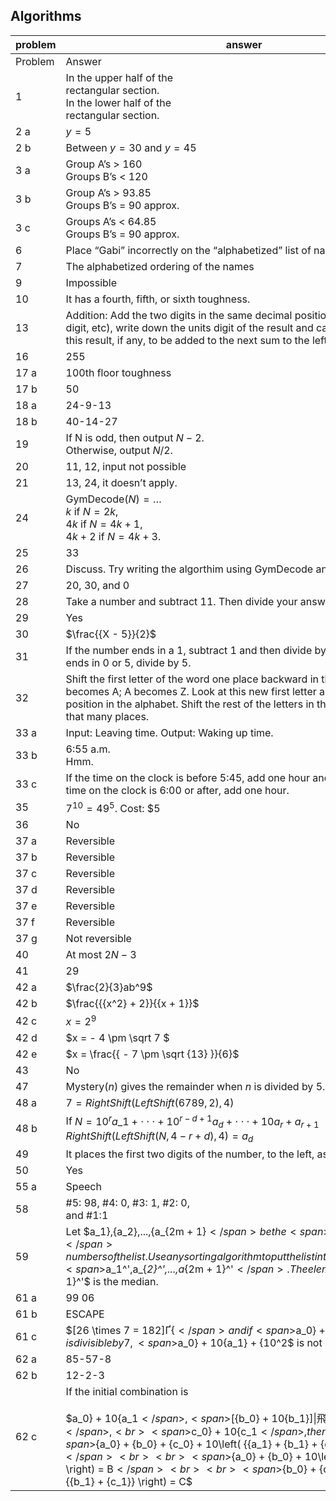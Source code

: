 
## Algorithms


|problem|answer|
|-------|------|
|Problem|Answer|
|1|In the upper half of the <br>rectangular section. <br>In the lower half of the <br>rectangular section.|
|2 a|$y=5$|
|2 b|Between <span>$y = 30$</span> and <span>$y = 45$</span>|
|3 a|Group A’s &gt; 160<br>Groups B’s &lt; 120<br>|
|3 b|Group A’s &gt; 93.85<br>Groups B’s = 90 approx.|
|3 c|Groups A’s &lt; 64.85<br>Groups B’s = 90 approx.|
|6|Place “Gabi” incorrectly on the “alphabetized” list of names.|
|7|The alphabetized ordering of the names|
|9|Impossible|
|10|It has a fourth, fifth, or sixth toughness.|
|13|Addition: Add the two digits in the same decimal position (units digit, tens digit, etc), write down the units digit of the result and carry the tens digit of this result, if any, to be added to the next sum to the left.|
|16|255|
|17 a|100th floor toughness|
|17 b|50|
|18 a|24-9-13|
|18 b|40-14-27|
|19|If N is odd, then output $N - 2$.<br>Otherwise, output $N/2$.|
|20|11, 12, input not possible|
|21|13, 24, it doesn’t apply.|
|24|GymDecode$(N) = \ldots$ <br>$k$ if $N=2k$,<br>$4k$ if $N=4k+1$,<br> $4k+2$ if $N=4k+3$.|
|25|33|
|26|Discuss. Try writing the algorthim using GymDecode and DecryptNumber.|
|27|20, 30, and 0|
|28|Take a number and subtract 11. Then divide your answer by 3.|
|29|Yes|
|30|<span>$\frac{{X - 5}}{2}$</span>|
|31|If the number ends in a 1, subtract 1 and then divide by 10. If the number ends in 0 or 5, divide by 5.|
|32|Shift the first letter of the word one place backward in the alphabet. B becomes A; A becomes Z. Look at this new first letter and calculate its position in the alphabet. Shift the rest of the letters in the word backward by that many places.|
|33 a|Input: Leaving time. Output: Waking up time.|
|33 b|6:55 a.m.<br>Hmm.|
|33 c|If the time on the clock is before 5:45, add one hour and 15 minutes. If the time on the clock is 6:00 or after, add one hour.|
|35|$7^{10}=49^5$. Cost: \$5|
|36|No|
|37 a|Reversible|
|37 b|Reversible|
|37 c|Reversible|
|37 d|Reversible|
|37 e|Reversible|
|37 f|Reversible|
|37 g|Not reversible|
|40|At most <span>$2N - 3$</span>|
|41|29|
|42 a|<span>$\frac{2}{3}ab^9$</span>|
|42 b|<span>$\frac{{{x^2} + 2}}{{x + 1}}$</span>|
|42 c|<span>$x = {2^9}$</span>|
|42 d|<span>$x = - 4 \pm \sqrt 7 $</span>|
|42 e|<span>$x = \frac{{ - 7 \pm \sqrt {13} }}{6}$</span>|
|43|No|
|47|Mystery($n$) gives the remainder when $n$ is divided by 5.|
|48 a|<span>$7 = RightShift\left( {LeftShift\left( {6789,2} \right),4} \right)$</span>|
|48 b|If $N = 10^r a \_1 + \cdot \cdot \cdot + {10^{r - d + 1}}{a_d} + \cdot \cdot \cdot + 10{a_r} + {a_{r + 1}}$</span> <span>$RightShift\left( {LeftShift\left( {N,4 - r + d} \right),4} \right) = {a_d}$
|49|It places the first two digits of the number, to the left, as the last two.|
|50|Yes|
|55 a|Speech|
|58|#5: 98, #4: 0, #3: 1, #2: 0, <br>and #1:1|
|59|Let <span>$a_1},{a_2},...,{a_{2m + 1}$</span> be the <span>$\[n = 2m + 1\]s$</span> numbers of the list. Use any sorting algorithm to put the list into an increasing order <span>$a_1^',a_{_2}^',...,a_{2m + 1}^'$</span>. The element <span>$a_{m + 1}^'$</span> is the median.|
|61 a|99 06|
|61 b|ESCAPE|
|61 c|<span>$\[26 \times 7 = 182\]Ґ{$</span> and if <span>$a_0} + 10{a_1$</span> is divisible by 7, <span>$a_0} + 10{a_1} + {10^2$</span> is not|
|62 a|85-57-8|
|62 b|12-2-3|
|62 c|If the initial combination is <br><br><span>$a_0} + 10{a_1$</span>, <span>$\[{b_0} + 10{b_1}\]\\|飛\\|曼H曼x曼$</span>, <br><span>$c_0} + 10{c_1$</span>, then <br><br><span>${a_0} + {b_0} + {c_0} + 10\left( {{a_1} + {b_1} + {c_1}} \right) = A$</span> <br><br><span>${a_0} + {b_0} + 10\left( {{a_1} + {b_1}} \right) = B$</span> <br><br><span>${b_0} + {c_0} + 10\left( {{b_1} + {c_1}} \right) = C$</span>|
